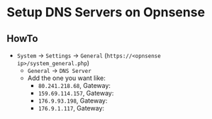# Setup DNS Servers on Opnsense

## HowTo

* `System` -> `Settings` -> `General` (`https://<opnsense ip>/system_general.php`)
  * `General` -> `DNS Server`
  * Add the one you want like:
    * `80.241.218.68`, Gateway: <your WAN>
    * `159.69.114.157`, Gateway: <your WAN>
    * `176.9.93.198`, Gateway: <your WAN>
    * `176.9.1.117`, Gateway: <your WAN>

